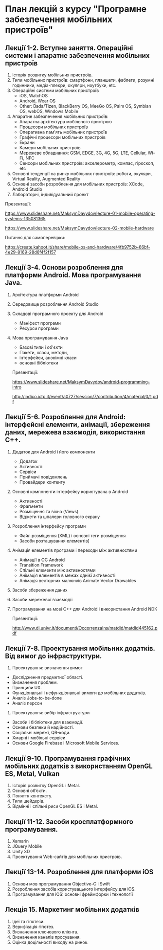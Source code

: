 # План лекцій з курсу "Програмне забезпечення мобільних пристроїв"

## Лекції 1-2. Вступне заняття. Операційні системи і апаратне забезпечення мобільних пристроїв

1. Історія розвитку мобільних пристроїв.
1. Типи мобільних пристроїв:  смартфони, планшети, фаблети, розумні годинники, медіа-плеєри, окуляри, ноутбуки, etc.
1. Операційні системи мобільних пристроїв
   - iOS, WatchOS
   - Android, Wear OS
   - Other: Bada/Tizen, BlackBerry OS, MeeGo OS, Palm OS, Symbian OS, webOS, Windows Mobile
1. Апаратне забезпечення мобільних пристроїв:
   - Апаратна архітектура мобільного пристрою
   - Процесори мобільних пристроїв
   - Оперативна пам'ять мобільних пристроїв
   - Графічні процесори мобільних пристроїв
   - Екрани
   - Камери мобільних пристроїв
   - Мережеве обладнання: GSM, EDGE, 3G, 4G, 5G, LTE, Cellular, Wi-Fi, NFC
   - Сенсори мобільних пристроїв: акселерометр, компас, гіроскоп, etc
1. Основні тенденції на ринку мобільних пристроїв: роботи, окуляри, Virtual Reality, Augmented Reality
1. Основні засоби розроблення для мобільних пристроїв: XCode, Android Studio
1. Лабораторні, індивідуальний проект

Презентації:

https://www.slideshare.net/MaksymDavydov/lecture-01-mobile-operating-systems-135081365

https://www.slideshare.net/MaksymDavydov/lecture-02-mobile-hardware

Питання для самоперевірки:

https://create.kahoot.it/share/mobile-os-and-hardware/4fb9752b-66bf-4e29-8169-28d6f4f2f157
   
## Лекції 3-4. Основи розроблення для платформи Android. Мова програмування Java.
1. Архітектура платформи Android
1. Середовище розроблення Android Studio
1. Складові програмного проекту для Android
   - Маніфест програми
   - Ресурси програми
1. Мова програмування Java
   - Базові типи і об'єкти
   - Пакети, класи, методи,
   - інтерфейси, анонімні класи
   - основні бібліотеки
   
   Презентації:
  
   https://www.slideshare.net/MaksymDavydov/android-programming-intro
  
   http://indico.ictp.it/event/a0727/session/7/contribution/4/material/0/1.pdf

## Лекції 5-6. Розроблення для Android: інтерфейсні елементи, анімації, збереження даних, мережева взаємодія, використання  С++.

1. Додаток для Android і його компоненти
   - Додаток
   - Активності
   - Сервіси
   - Приймачі повідомлень
   - Провайдери контенту
1. Основні компоненти інтерфейсу користувача в Android
   - Активності
   - Фрагменти
   - Розміщення та вікна (Views)
   - Віджети та шпалери головного екрану
1. Розроблення інтерфейсу програми
   - Файл розміщення (XML) і основні теги розміщення
   - Засоби розташування елементів]
1. Анімація елементів програми і переходи між активностями
   - Анімації в ОС Android
   - Transition Framework
   - Спільні елементи між активностями
   - Анімація елементів в межах однієї активності
   - Анімація векторних малюнків Animate Vector Drawables
1. Засоби збереження даних
1. Засоби мережевої взаємодії
1. Програмування на мові C++ для Android і використання Android NDK

   Презентації:
   
   http://www.di.univr.it/documenti/OccorrenzaIns/matdid/matdid445162.pdf
   
## Лекції 7-8. Проектування мобільних додатків. Від вимог до інфраструктури.

1. Проектування: визначення вимог
- Дослідження предметної області.
- Визначення проблем.
- Принципи UX.
- Функціональні і нефункціональні вимоги до мобільних додатків.
- Аналіз Jobs-to-be-done
- Аналіз персон
1. Проектування: вибір інфраструктури
- Засоби і бібліотеки для взаємодії.
- Основи безпеки й надійності.
- Соціальні мережі, QR-коди.
- Хмарні і мобільні сервіси.
- Основи Google Firebase і Microsoft Mobile Services.

## Лекції 9-10. Програмування графічних мобільних додатків з використанням OpenGL ES, Metal, Vulkan
1. Історія розвитку OpenGL і Metal.
1. Основні об’єкти.
1. Поняття контексту.
1. Типи шейдерів.
1. Відмінні і спільні риси OpenGL ES і Metal.

## Лекції 11-12. Засоби кросплатформного програмування.
1. Xamarin
1. JQuery Mobile
1. Unity 3D
1. Проектування Web-сайтів для мобільних пристроїв.

## Лекції 13-14. Розроблення для платформи iOS

1. Основи мов програмування Objective-C і Swift
1. Розроблення засобів користувацького інтерфейсу для iOS.
1. Програмування для iOS: основні фреймфорки і технології

## Лекція 15. Маркетинг мобільних додатків
1. Ідеї та гіпотези.
1. Верифікація гіпотез.
1. Визначення ключового клієнта.
1. Визначення каналів просування.
1. Оцінка доцільності виходу на ринок.
